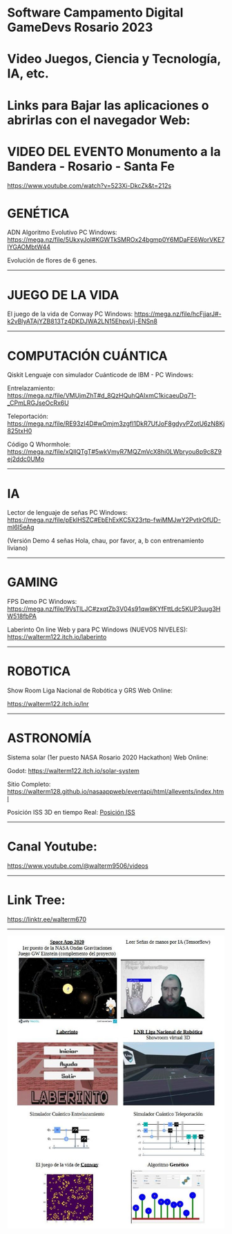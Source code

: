 # Software Campamento Digital GameDevs Rosario 2023
# Video Juegos, Ciencia y Tecnología, IA, etc.

# Links para Bajar las aplicaciones o abrirlas con el navegador Web:

# VIDEO DEL EVENTO Monumento a la Bandera - Rosario - Santa Fe

https://www.youtube.com/watch?v=523Xi-DkcZk&t=212s

# GENÉTICA

ADN Algoritmo Evolutivo PC Windows: https://mega.nz/file/5UkxyJoI#KGWTkSMROx24bgmp0Y6MDaFE6WorVKE7IYGAOMbtW44

Evolución de flores de 6 genes.

--------------------------------

# JUEGO DE LA VIDA

El juego de la vida de Conway PC Windows: https://mega.nz/file/hcFjjarJ#-k2vBlyATAjYZB813Tz4DKDJWA2LN15EhpxUj-ENSn8

--------------------------------
# COMPUTACIÓN CUÁNTICA

Qiskit Lenguaje con simulador Cuánticode de IBM - PC Windows:

Entrelazamiento: https://mega.nz/file/VMUjmZhT#d_8QzHQuhQAIxmC1kicaeuDq71-_CPmLRGJseOcRx6U

Teleportación:   https://mega.nz/file/RE93zI4D#wOmjm3zgfI1DkR7UfJoF8gdyvPZotU6zN8Kj825txH0

Código Q Whormhole: https://mega.nz/file/xQllQTgT#5wkVmyR7MQZmVcX8hi0LWbryou8p9c8Z9ej2ddc0UMo

--------------------------------

# IA

Lector de lenguaje de señas PC Windows: https://mega.nz/file/pEklHSZC#EbEhExKC5X23rtp-fwiMMJwY2PvtlrOfUD-ml6I5eAg

(Versión Demo 4 señas Hola, chau, por favor, a, b con entrenamiento liviano)

--------------------------------
# GAMING

FPS Demo PC Windows: https://mega.nz/file/9VsTlLJC#zxqtZb3V04s91qw8KYfFttLdc5KUP3uug3HW518fbPA

Laberinto On line Web y para PC Windows (NUEVOS NIVELES): https://walterm122.itch.io/laberinto

--------------------------------
# ROBOTICA

Show Room Liga Nacional de Robótica y GRS Web Online:

https://walterm122.itch.io/lnr

--------------------------------

# ASTRONOMÍA

Sistema solar (1er puesto NASA Rosario 2020 Hackathon) Web Online:

Godot: https://walterm122.itch.io/solar-system

Sitio Completo: https://walterm128.github.io/nasaappweb/eventapi/html/allevents/index.html

Posición ISS 3D en tiempo Real: [Posición ISS](https://walterm122.itch.io/iss-tracker)

--------------------------------

# Canal Youtube:

https://www.youtube.com/@walterm9506/videos

--------------------------------

# Link Tree:

https://linktr.ee/walterm670

--------------------------------

![alt](Folletos.jpg)
